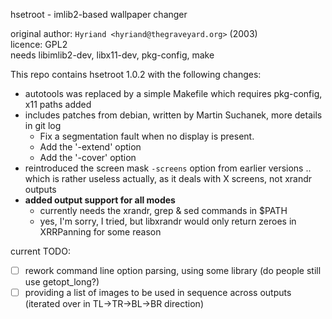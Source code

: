 hsetroot - imlib2-based wallpaper changer

original author: `Hyriand <hyriand@thegraveyard.org>` (2003)  
licence: GPL2  
needs libimlib2-dev, libx11-dev, pkg-config, make

This repo contains hsetroot 1.0.2 with the following changes:

   * autotools was replaced by a simple Makefile which requires pkg-config, x11 paths added
   * includes patches from debian, written by Martin Suchanek, more details in git log
     * Fix a segmentation fault when no display is present.
     * Add the '-extend' option
     * Add the '-cover' option
   * reintroduced the screen mask `-screens` option from earlier versions .. which is rather useless actually, as it deals with X screens, not xrandr outputs
   * **added output support for all modes**
     * currently needs the xrandr, grep & sed commands in $PATH
     * yes, I'm sorry, I tried, but libxrandr would only return zeroes in XRRPanning for some reason


current TODO:

   * [ ] rework command line option parsing, using some library (do people still use getopt\_long?)
   * [ ] providing a list of images to be used in sequence across outputs (iterated over in TL->TR->BL->BR direction)
